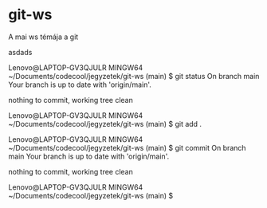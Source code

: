 # git-ws

A mai ws témája a git

asdads


Lenovo@LAPTOP-GV3QJULR MINGW64 ~/Documents/codecool/jegyzetek/git-ws (main)
$ git status
On branch main
Your branch is up to date with 'origin/main'.

nothing to commit, working tree clean

Lenovo@LAPTOP-GV3QJULR MINGW64 ~/Documents/codecool/jegyzetek/git-ws (main)
$ git add .

Lenovo@LAPTOP-GV3QJULR MINGW64 ~/Documents/codecool/jegyzetek/git-ws (main)
$ git commit
On branch main
Your branch is up to date with 'origin/main'.

nothing to commit, working tree clean

Lenovo@LAPTOP-GV3QJULR MINGW64 ~/Documents/codecool/jegyzetek/git-ws (main)
$
